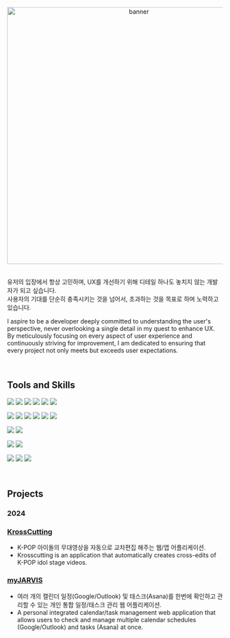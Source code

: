<div align="center">
  <img width="600" height="auto" alt="banner" src="https://github.com/alswla/LeetCode/assets/133668286/56c7a678-97e9-402b-b836-176ad6306b62">
</div>  

<br />

유저의 입장에서 항상 고민하며, UX를 개선하기 위해 디테일 하나도 놓치지 않는 개발자가 되고 싶습니다.</br>
사용자의 기대를 단순히 충족시키는 것을 넘어서, 초과하는 것을 목표로 하며 노력하고 있습니다. 

I aspire to be a developer deeply committed to understanding the user's perspective, never overlooking a single detail in my quest to enhance UX. By meticulously focusing on every aspect of user experience and continuously striving for improvement, I am dedicated to ensuring that every project not only meets but exceeds user expectations.

<br />

## Tools and Skills

![](https://img.shields.io/badge/javascript-F7DF1E?style=flat-square&logo=javascript&logoColor=black)
![](https://img.shields.io/badge/React-61DAFB?style=flat-square&logo=React&logoColor=black)
![](https://img.shields.io/badge/redux-%23593d88.svg?style=flat-square&logo=redux&logoColor=white)
![](https://img.shields.io/badge/zustand-%2320232a.svg?style=flat-square&logo=react&logoColor=white)
![](https://img.shields.io/badge/Tanstack%20Query-FF4154?style=flat-square&logo=ReactQuery&logoColor=white)
![](https://img.shields.io/badge/tailwindCSS-06B6D4?style=flat-square&logo=tailwindCSS&logoColor=white)

![](https://img.shields.io/badge/node.js-339933?style=flat-square&logo=Node.js&logoColor=white)
![](https://img.shields.io/badge/express-000000?style=flat-square&logo=express&logoColor=white)
![](https://img.shields.io/badge/MongoDB%20&%20Mongoose-%234ea94b.svg?style=flat-square&logo=mongodb&logoColor=white)
![](https://img.shields.io/badge/FFmpeg-000?style=flat-square&logoColor=white)
![](https://img.shields.io/badge/TensorFlow-FF6F00?style=flat-square&logo=TensorFlow&logoColor=white)
![](https://img.shields.io/badge/sharp-99CC00?style=flat-square&logo=sharp&logoColor=white)

![](https://img.shields.io/badge/dart-0175C2?style=flat-square&logo=Dart&logoColor=&white)
![](https://img.shields.io/badge/flutter-02569B?style=flat-square&logo=Flutter&logoColor=white)

![](https://img.shields.io/badge/netlify-%23000000.svg?style=flat-square&logo=netlify&logoColor=#00C7B7)
![](https://img.shields.io/badge/amazonaws-232F3E?style=flat-square&logo=amazonaws&logoColor=white)

![](https://img.shields.io/badge/react%20dom%20testing-%2320232a.svg?style=flat-square&logo=react&logoColor=%2361DAFB)
![](https://img.shields.io/badge/-jest-%23C21325?style=flat-square&logo=jest&logoColor=white)
![](https://img.shields.io/badge/Vitest-%2344A833.svg?style=flat-square&logoColor=white)

<br />

## Projects

### 2024

### [KrossCutting](https://github.com/orgs/KrossCutting/repositories)
- K-POP 아이돌의 무대영상을 자동으로 교차편집 해주는 웹/앱 어플리케이션. 
- Krosscutting is an application that automatically creates cross-edits of K-POP idol stage videos.
  
### [myJARVIS](https://github.com/myJARVIS-smarter-scheduling/myJARVIS-client)
- 여러 개의 캘린더 일정(Google/Outlook) 및 태스크(Asana)를 한번에 확인하고 관리할 수 있는 개인 통합 일정/태스크 관리 웹 어플리케이션. 
- A personal integrated calendar/task management web application that allows users to check and manage multiple calendar schedules (Google/Outlook) and tasks (Asana) at once.




